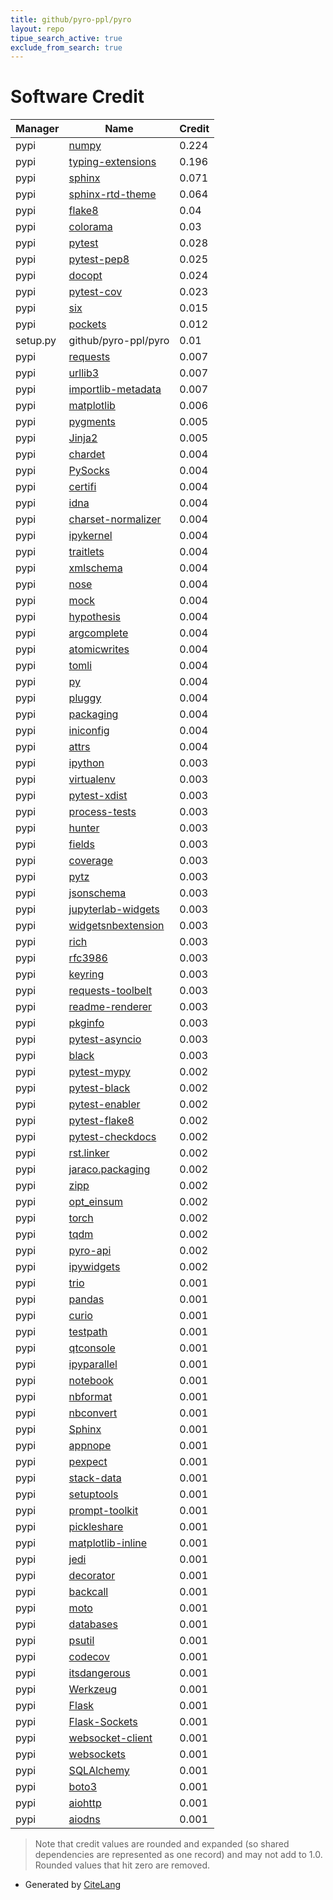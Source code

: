 ```yaml
---
title: github/pyro-ppl/pyro
layout: repo
tipue_search_active: true
exclude_from_search: true
---
```

# Software Credit

|Manager|Name|Credit|
|-------|----|------|
|pypi|[numpy](https://www.numpy.org)|0.224|
|pypi|[typing-extensions](https://typing.readthedocs.io/)|0.196|
|pypi|[sphinx](https://www.sphinx-doc.org/)|0.071|
|pypi|[sphinx-rtd-theme](https://github.com/readthedocs/sphinx_rtd_theme)|0.064|
|pypi|[flake8](https://github.com/pycqa/flake8)|0.04|
|pypi|[colorama](https://github.com/tartley/colorama)|0.03|
|pypi|[pytest](https://docs.pytest.org/en/latest/)|0.028|
|pypi|[pytest-pep8](https://bitbucket.org/pytest-dev/pytest-pep8)|0.025|
|pypi|[docopt](https://pypi.org/project/docopt)|0.024|
|pypi|[pytest-cov](https://github.com/pytest-dev/pytest-cov)|0.023|
|pypi|[six](https://pypi.org/project/six)|0.015|
|pypi|[pockets](https://pypi.org/project/pockets)|0.012|
|setup.py|github/pyro-ppl/pyro|0.01|
|pypi|[requests](https://requests.readthedocs.io)|0.007|
|pypi|[urllib3](https://pypi.org/project/urllib3)|0.007|
|pypi|[importlib-metadata](https://pypi.org/project/importlib-metadata)|0.007|
|pypi|[matplotlib](https://pypi.org/project/matplotlib)|0.006|
|pypi|[pygments](https://pypi.org/project/pygments)|0.005|
|pypi|[Jinja2](https://pypi.org/project/Jinja2)|0.005|
|pypi|[chardet](https://pypi.org/project/chardet)|0.004|
|pypi|[PySocks](https://pypi.org/project/PySocks)|0.004|
|pypi|[certifi](https://pypi.org/project/certifi)|0.004|
|pypi|[idna](https://pypi.org/project/idna)|0.004|
|pypi|[charset-normalizer](https://pypi.org/project/charset-normalizer)|0.004|
|pypi|[ipykernel](https://pypi.org/project/ipykernel)|0.004|
|pypi|[traitlets](https://pypi.org/project/traitlets)|0.004|
|pypi|[xmlschema](https://pypi.org/project/xmlschema)|0.004|
|pypi|[nose](https://pypi.org/project/nose)|0.004|
|pypi|[mock](https://pypi.org/project/mock)|0.004|
|pypi|[hypothesis](https://pypi.org/project/hypothesis)|0.004|
|pypi|[argcomplete](https://pypi.org/project/argcomplete)|0.004|
|pypi|[atomicwrites](https://pypi.org/project/atomicwrites)|0.004|
|pypi|[tomli](https://pypi.org/project/tomli)|0.004|
|pypi|[py](https://pypi.org/project/py)|0.004|
|pypi|[pluggy](https://pypi.org/project/pluggy)|0.004|
|pypi|[packaging](https://pypi.org/project/packaging)|0.004|
|pypi|[iniconfig](https://pypi.org/project/iniconfig)|0.004|
|pypi|[attrs](https://pypi.org/project/attrs)|0.004|
|pypi|[ipython](https://ipython.org)|0.003|
|pypi|[virtualenv](https://virtualenv.pypa.io/)|0.003|
|pypi|[pytest-xdist](https://pypi.org/project/pytest-xdist)|0.003|
|pypi|[process-tests](https://pypi.org/project/process-tests)|0.003|
|pypi|[hunter](https://pypi.org/project/hunter)|0.003|
|pypi|[fields](https://pypi.org/project/fields)|0.003|
|pypi|[coverage](https://pypi.org/project/coverage)|0.003|
|pypi|[pytz](https://pypi.org/project/pytz)|0.003|
|pypi|[jsonschema](https://pypi.org/project/jsonschema)|0.003|
|pypi|[jupyterlab-widgets](https://pypi.org/project/jupyterlab-widgets)|0.003|
|pypi|[widgetsnbextension](https://pypi.org/project/widgetsnbextension)|0.003|
|pypi|[rich](https://pypi.org/project/rich)|0.003|
|pypi|[rfc3986](https://pypi.org/project/rfc3986)|0.003|
|pypi|[keyring](https://pypi.org/project/keyring)|0.003|
|pypi|[requests-toolbelt](https://pypi.org/project/requests-toolbelt)|0.003|
|pypi|[readme-renderer](https://pypi.org/project/readme-renderer)|0.003|
|pypi|[pkginfo](https://pypi.org/project/pkginfo)|0.003|
|pypi|[pytest-asyncio](https://pypi.org/project/pytest-asyncio)|0.003|
|pypi|[black](https://pypi.org/project/black)|0.003|
|pypi|[pytest-mypy](https://pypi.org/project/pytest-mypy)|0.002|
|pypi|[pytest-black](https://pypi.org/project/pytest-black)|0.002|
|pypi|[pytest-enabler](https://pypi.org/project/pytest-enabler)|0.002|
|pypi|[pytest-flake8](https://pypi.org/project/pytest-flake8)|0.002|
|pypi|[pytest-checkdocs](https://pypi.org/project/pytest-checkdocs)|0.002|
|pypi|[rst.linker](https://pypi.org/project/rst.linker)|0.002|
|pypi|[jaraco.packaging](https://pypi.org/project/jaraco.packaging)|0.002|
|pypi|[zipp](https://pypi.org/project/zipp)|0.002|
|pypi|[opt_einsum](https://github.com/dgasmith/opt_einsum)|0.002|
|pypi|[torch](https://pytorch.org/)|0.002|
|pypi|[tqdm](https://tqdm.github.io)|0.002|
|pypi|[pyro-api](https://github.com/pyro-ppl/pyro-api)|0.002|
|pypi|[ipywidgets](http://ipython.org)|0.002|
|pypi|[trio](https://pypi.org/project/trio)|0.001|
|pypi|[pandas](https://pypi.org/project/pandas)|0.001|
|pypi|[curio](https://pypi.org/project/curio)|0.001|
|pypi|[testpath](https://pypi.org/project/testpath)|0.001|
|pypi|[qtconsole](https://pypi.org/project/qtconsole)|0.001|
|pypi|[ipyparallel](https://pypi.org/project/ipyparallel)|0.001|
|pypi|[notebook](https://pypi.org/project/notebook)|0.001|
|pypi|[nbformat](https://pypi.org/project/nbformat)|0.001|
|pypi|[nbconvert](https://pypi.org/project/nbconvert)|0.001|
|pypi|[Sphinx](https://pypi.org/project/Sphinx)|0.001|
|pypi|[appnope](https://pypi.org/project/appnope)|0.001|
|pypi|[pexpect](https://pypi.org/project/pexpect)|0.001|
|pypi|[stack-data](https://pypi.org/project/stack-data)|0.001|
|pypi|[setuptools](https://pypi.org/project/setuptools)|0.001|
|pypi|[prompt-toolkit](https://pypi.org/project/prompt-toolkit)|0.001|
|pypi|[pickleshare](https://pypi.org/project/pickleshare)|0.001|
|pypi|[matplotlib-inline](https://pypi.org/project/matplotlib-inline)|0.001|
|pypi|[jedi](https://pypi.org/project/jedi)|0.001|
|pypi|[decorator](https://pypi.org/project/decorator)|0.001|
|pypi|[backcall](https://pypi.org/project/backcall)|0.001|
|pypi|[moto](https://pypi.org/project/moto)|0.001|
|pypi|[databases](https://pypi.org/project/databases)|0.001|
|pypi|[psutil](https://pypi.org/project/psutil)|0.001|
|pypi|[codecov](https://pypi.org/project/codecov)|0.001|
|pypi|[itsdangerous](https://pypi.org/project/itsdangerous)|0.001|
|pypi|[Werkzeug](https://pypi.org/project/Werkzeug)|0.001|
|pypi|[Flask](https://pypi.org/project/Flask)|0.001|
|pypi|[Flask-Sockets](https://pypi.org/project/Flask-Sockets)|0.001|
|pypi|[websocket-client](https://pypi.org/project/websocket-client)|0.001|
|pypi|[websockets](https://pypi.org/project/websockets)|0.001|
|pypi|[SQLAlchemy](https://pypi.org/project/SQLAlchemy)|0.001|
|pypi|[boto3](https://pypi.org/project/boto3)|0.001|
|pypi|[aiohttp](https://pypi.org/project/aiohttp)|0.001|
|pypi|[aiodns](https://pypi.org/project/aiodns)|0.001|


> Note that credit values are rounded and expanded (so shared dependencies are represented as one record) and may not add to 1.0. Rounded values that hit zero are removed.


- Generated by [CiteLang](https://github.com/vsoch/citelang)
